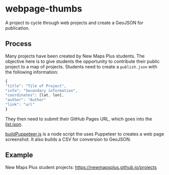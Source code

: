 # webpage-thumbs

A project to cycle through web projects and create a GeoJSON for publication.

## Process

Many projects have been created by New Maps Plus students. The objective here is to give students the opportunity to contribute their public project to a map of projects. Students need to create a `publish.json` with the following information: 

```js
{
"title": "Tile of Project",
"info": "Secondary information",
"coordinates": [lat, lon],
"author": "Author"
"link": "url"
}
```

They then need to submit their GitHub Pages URL, which goes into the [list.json](list.json).

[buildPuppeteer.js](buildPuppeteer.js) is a node script the uses Puppeteer to creates a web page screenshot. It also builds a CSV for conversion to GeoJSON.

## Example

New Maps Plus student projects: https://newmapsplus.github.io/projects
